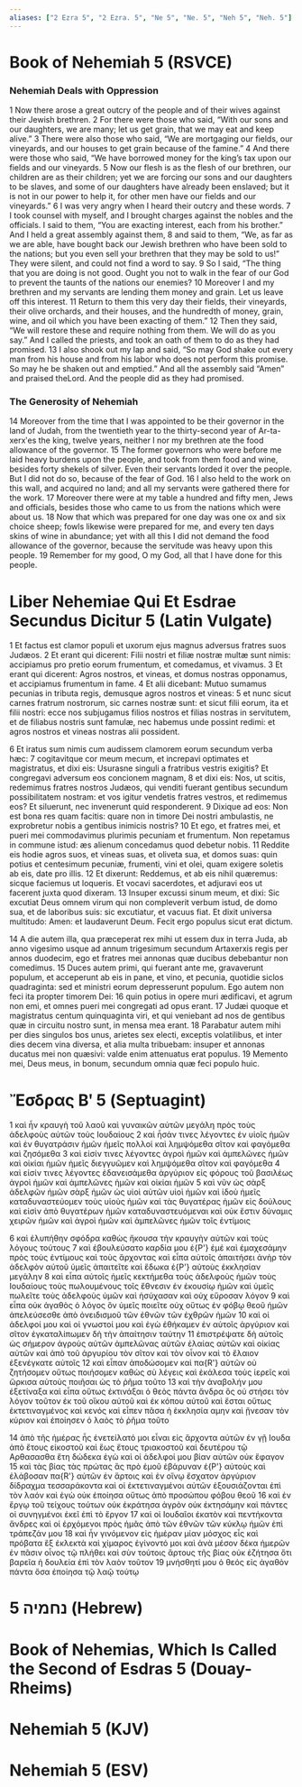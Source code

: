 ```yaml
---
aliases: ["2 Ezra 5", "2 Ezra. 5", "Ne 5", "Ne. 5", "Neh 5", "Neh. 5"]
---
```



# Book of Nehemiah 5 (RSVCE)

### Nehemiah Deals with Oppression
1 Now there arose a great outcry of the people and of their wives against their Jewish brethren.
2 For there were those who said, “With our sons and our daughters, we are many; let us get grain, that we may eat and keep alive.”
3 There were also those who said, “We are mortgaging our fields, our vineyards, and our houses to get grain because of the famine.”
4 And there were those who said, “We have borrowed money for the king’s tax upon our fields and our vineyards.
5 Now our flesh is as the flesh of our brethren, our children are as their children; yet we are forcing our sons and our daughters to be slaves, and some of our daughters have already been enslaved; but it is not in our power to help it, for other men have our fields and our vineyards.”
6 I was very angry when I heard their outcry and these words.
7 I took counsel with myself, and I brought charges against the nobles and the officials. I said to them, “You are exacting interest, each from his brother.” And I held a great assembly against them,
8 and said to them, “We, as far as we are able, have bought back our Jewish brethren who have been sold to the nations; but you even sell your brethren that they may be sold to us!” They were silent, and could not find a word to say.
9 So I said, “The thing that you are doing is not good. Ought you not to walk in the fear of our God to prevent the taunts of the nations our enemies?
10 Moreover I and my brethren and my servants are lending them money and grain. Let us leave off this interest.
11 Return to them this very day their fields, their vineyards, their olive orchards, and their houses, and the hundredth of money, grain, wine, and oil which you have been exacting of them.”
12 Then they said, “We will restore these and require nothing from them. We will do as you say.” And I called the priests, and took an oath of them to do as they had promised.
13 I also shook out my lap and said, “So may God shake out every man from his house and from his labor who does not perform this promise. So may he be shaken out and emptied.” And all the assembly said “Amen” and praised theLord. And the people did as they had promised.
### The Generosity of Nehemiah
14 Moreover from the time that I was appointed to be their governor in the land of Judah, from the twentieth year to the thirty-second year of Ar-ta-xerxʹes the king, twelve years, neither I nor my brethren ate the food allowance of the governor.
15 The former governors who were before me laid heavy burdens upon the people, and took from them food and wine, besides forty shekels of silver. Even their servants lorded it over the people. But I did not do so, because of the fear of God.
16 I also held to the work on this wall, and acquired no land; and all my servants were gathered there for the work.
17 Moreover there were at my table a hundred and fifty men, Jews and officials, besides those who came to us from the nations which were about us.
18 Now that which was prepared for one day was one ox and six choice sheep; fowls likewise were prepared for me, and every ten days skins of wine in abundance; yet with all this I did not demand the food allowance of the governor, because the servitude was heavy upon this people.
19 Remember for my good, O my God, all that I have done for this people.


# Liber Nehemiae Qui Et Esdrae Secundus Dicitur 5 (Latin Vulgate)

1 Et factus est clamor populi et uxorum ejus magnus adversus fratres suos Judæos.
2 Et erant qui dicerent: Filii nostri et filiæ nostræ multæ sunt nimis: accipiamus pro pretio eorum frumentum, et comedamus, et vivamus.
3 Et erant qui dicerent: Agros nostros, et vineas, et domus nostras opponamus, et accipiamus frumentum in fame.
4 Et alii dicebant: Mutuo sumamus pecunias in tributa regis, demusque agros nostros et vineas:
5 et nunc sicut carnes fratrum nostrorum, sic carnes nostræ sunt: et sicut filii eorum, ita et filii nostri: ecce nos subjugamus filios nostros et filias nostras in servitutem, et de filiabus nostris sunt famulæ, nec habemus unde possint redimi: et agros nostros et vineas nostras alii possident.

6 Et iratus sum nimis cum audissem clamorem eorum secundum verba hæc:
7 cogitavitque cor meum mecum, et increpavi optimates et magistratus, et dixi eis: Usurasne singuli a fratribus vestris exigitis? Et congregavi adversum eos concionem magnam,
8 et dixi eis: Nos, ut scitis, redemimus fratres nostros Judæos, qui venditi fuerant gentibus secundum possibilitatem nostram: et vos igitur vendetis fratres vestros, et redimemus eos? Et siluerunt, nec invenerunt quid responderent.
9 Dixique ad eos: Non est bona res quam facitis: quare non in timore Dei nostri ambulastis, ne exprobretur nobis a gentibus inimicis nostris?
10 Et ego, et fratres mei, et pueri mei commodavimus plurimis pecuniam et frumentum. Non repetamus in commune istud: æs alienum concedamus quod debetur nobis.
11 Reddite eis hodie agros suos, et vineas suas, et oliveta sua, et domos suas: quin potius et centesimum pecuniæ, frumenti, vini et olei, quam exigere soletis ab eis, date pro illis.
12 Et dixerunt: Reddemus, et ab eis nihil quæremus: sicque faciemus ut loqueris. Et vocavi sacerdotes, et adjuravi eos ut facerent juxta quod dixeram.
13 Insuper excussi sinum meum, et dixi: Sic excutiat Deus omnem virum qui non compleverit verbum istud, de domo sua, et de laboribus suis: sic excutiatur, et vacuus fiat. Et dixit universa multitudo: Amen: et laudaverunt Deum. Fecit ergo populus sicut erat dictum.

14 A die autem illa, qua præceperat rex mihi ut essem dux in terra Juda, ab anno vigesimo usque ad annum trigesimum secundum Artaxerxis regis per annos duodecim, ego et fratres mei annonas quæ ducibus debebantur non comedimus.
15 Duces autem primi, qui fuerant ante me, gravaverunt populum, et acceperunt ab eis in pane, et vino, et pecunia, quotidie siclos quadraginta: sed et ministri eorum depresserunt populum. Ego autem non feci ita propter timorem Dei:
16 quin potius in opere muri ædificavi, et agrum non emi, et omnes pueri mei congregati ad opus erant.
17 Judæi quoque et magistratus centum quinquaginta viri, et qui veniebant ad nos de gentibus quæ in circuitu nostro sunt, in mensa mea erant.
18 Parabatur autem mihi per dies singulos bos unus, arietes sex electi, exceptis volatilibus, et inter dies decem vina diversa, et alia multa tribuebam: insuper et annonas ducatus mei non quæsivi: valde enim attenuatus erat populus.
19 Memento mei, Deus meus, in bonum, secundum omnia quæ feci populo huic.


# Ἔσδρας Βʹ 5 (Septuagint)

1 καὶ ἦν κραυγὴ τοῦ λαοῦ καὶ γυναικῶν αὐτῶν μεγάλη πρὸς τοὺς ἀδελφοὺς αὐτῶν τοὺς Ιουδαίους
2 καὶ ἦσάν τινες λέγοντες ἐν υἱοῖς ἡμῶν καὶ ἐν θυγατράσιν ἡμῶν ἡμεῖς πολλοί καὶ λημψόμεθα σῖτον καὶ φαγόμεθα καὶ ζησόμεθα
3 καὶ εἰσίν τινες λέγοντες ἀγροὶ ἡμῶν καὶ ἀμπελῶνες ἡμῶν καὶ οἰκίαι ἡμῶν ἡμεῖς διεγγυῶμεν καὶ λημψόμεθα σῖτον καὶ φαγόμεθα
4 καὶ εἰσίν τινες λέγοντες ἐδανεισάμεθα ἀργύριον εἰς φόρους τοῦ βασιλέως ἀγροὶ ἡμῶν καὶ ἀμπελῶνες ἡμῶν καὶ οἰκίαι ἡμῶν
5 καὶ νῦν ὡς σὰρξ ἀδελφῶν ἡμῶν σὰρξ ἡμῶν ὡς υἱοὶ αὐτῶν υἱοὶ ἡμῶν καὶ ἰδοὺ ἡμεῖς καταδυναστεύομεν τοὺς υἱοὺς ἡμῶν καὶ τὰς θυγατέρας ἡμῶν εἰς δούλους καὶ εἰσὶν ἀπὸ θυγατέρων ἡμῶν καταδυναστευόμεναι καὶ οὐκ ἔστιν δύναμις χειρῶν ἡμῶν καὶ ἀγροὶ ἡμῶν καὶ ἀμπελῶνες ἡμῶν τοῖς ἐντίμοις

6 καὶ ἐλυπήθην σφόδρα καθὼς ἤκουσα τὴν κραυγὴν αὐτῶν καὶ τοὺς λόγους τούτους
7 καὶ ἐβουλεύσατο καρδία μου ἐ{P'} ἐμέ καὶ ἐμαχεσάμην πρὸς τοὺς ἐντίμους καὶ τοὺς ἄρχοντας καὶ εἶπα αὐτοῖς ἀπαιτήσει ἀνὴρ τὸν ἀδελφὸν αὐτοῦ ὑμεῖς ἀπαιτεῖτε καὶ ἔδωκα ἐ{P'} αὐτοὺς ἐκκλησίαν μεγάλην
8 καὶ εἶπα αὐτοῖς ἡμεῖς κεκτήμεθα τοὺς ἀδελφοὺς ἡμῶν τοὺς Ιουδαίους τοὺς πωλουμένους τοῖς ἔθνεσιν ἐν ἑκουσίῳ ἡμῶν καὶ ὑμεῖς πωλεῖτε τοὺς ἀδελφοὺς ὑμῶν καὶ ἡσύχασαν καὶ οὐχ εὕροσαν λόγον
9 καὶ εἶπα οὐκ ἀγαθὸς ὁ λόγος ὃν ὑμεῖς ποιεῖτε οὐχ οὕτως ἐν φόβῳ θεοῦ ἡμῶν ἀπελεύσεσθε ἀπὸ ὀνειδισμοῦ τῶν ἐθνῶν τῶν ἐχθρῶν ἡμῶν
10 καὶ οἱ ἀδελφοί μου καὶ οἱ γνωστοί μου καὶ ἐγὼ ἐθήκαμεν ἐν αὐτοῖς ἀργύριον καὶ σῖτον ἐγκαταλίπωμεν δὴ τὴν ἀπαίτησιν ταύτην
11 ἐπιστρέψατε δὴ αὐτοῖς ὡς σήμερον ἀγροὺς αὐτῶν ἀμπελῶνας αὐτῶν ἐλαίας αὐτῶν καὶ οἰκίας αὐτῶν καὶ ἀπὸ τοῦ ἀργυρίου τὸν σῖτον καὶ τὸν οἶνον καὶ τὸ ἔλαιον ἐξενέγκατε αὐτοῖς
12 καὶ εἶπαν ἀποδώσομεν καὶ πα{R'} αὐτῶν οὐ ζητήσομεν οὕτως ποιήσομεν καθὼς σὺ λέγεις καὶ ἐκάλεσα τοὺς ἱερεῖς καὶ ὥρκισα αὐτοὺς ποιῆσαι ὡς τὸ ῥῆμα τοῦτο
13 καὶ τὴν ἀναβολήν μου ἐξετίναξα καὶ εἶπα οὕτως ἐκτινάξαι ὁ θεὸς πάντα ἄνδρα ὃς οὐ στήσει τὸν λόγον τοῦτον ἐκ τοῦ οἴκου αὐτοῦ καὶ ἐκ κόπου αὐτοῦ καὶ ἔσται οὕτως ἐκτετιναγμένος καὶ κενός καὶ εἶπεν πᾶσα ἡ ἐκκλησία αμην καὶ ᾔνεσαν τὸν κύριον καὶ ἐποίησεν ὁ λαὸς τὸ ῥῆμα τοῦτο

14 ἀπὸ τῆς ἡμέρας ἧς ἐνετείλατό μοι εἶναι εἰς ἄρχοντα αὐτῶν ἐν γῇ Ιουδα ἀπὸ ἔτους εἰκοστοῦ καὶ ἕως ἔτους τριακοστοῦ καὶ δευτέρου τῷ Αρθασασθα ἔτη δώδεκα ἐγὼ καὶ οἱ ἀδελφοί μου βίαν αὐτῶν οὐκ ἔφαγον
15 καὶ τὰς βίας τὰς πρώτας ἃς πρὸ ἐμοῦ ἐβάρυναν ἐ{P'} αὐτοὺς καὶ ἐλάβοσαν πα{R'} αὐτῶν ἐν ἄρτοις καὶ ἐν οἴνῳ ἔσχατον ἀργύριον δίδραχμα τεσσαράκοντα καὶ οἱ ἐκτετιναγμένοι αὐτῶν ἐξουσιάζονται ἐπὶ τὸν λαόν καὶ ἐγὼ οὐκ ἐποίησα οὕτως ἀπὸ προσώπου φόβου θεοῦ
16 καὶ ἐν ἔργῳ τοῦ τείχους τούτων οὐκ ἐκράτησα ἀγρὸν οὐκ ἐκτησάμην καὶ πάντες οἱ συνηγμένοι ἐκεῖ ἐπὶ τὸ ἔργον
17 καὶ οἱ Ιουδαῖοι ἑκατὸν καὶ πεντήκοντα ἄνδρες καὶ οἱ ἐρχόμενοι πρὸς ἡμᾶς ἀπὸ τῶν ἐθνῶν τῶν κύκλῳ ἡμῶν ἐπὶ τράπεζάν μου
18 καὶ ἦν γινόμενον εἰς ἡμέραν μίαν μόσχος εἷς καὶ πρόβατα ἓξ ἐκλεκτὰ καὶ χίμαρος ἐγίνοντό μοι καὶ ἀνὰ μέσον δέκα ἡμερῶν ἐν πᾶσιν οἶνος τῷ πλήθει καὶ σὺν τούτοις ἄρτους τῆς βίας οὐκ ἐζήτησα ὅτι βαρεῖα ἡ δουλεία ἐπὶ τὸν λαὸν τοῦτον
19 μνήσθητί μου ὁ θεός εἰς ἀγαθὸν πάντα ὅσα ἐποίησα τῷ λαῷ τούτῳ


# 5 נחמיה (Hebrew)


# Book of Nehemias, Which Is Called the Second of Esdras 5 (Douay-Rheims)


# Nehemiah 5 (KJV)


# Nehemiah 5 (ESV)


